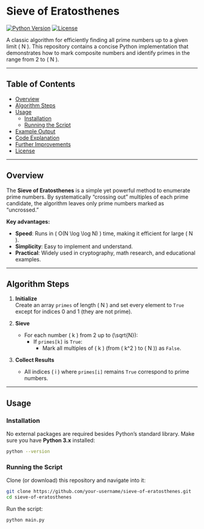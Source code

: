 # Sieve of Eratosthenes

[![Python Version](https://img.shields.io/badge/Python-3.x-blue.svg)](https://www.python.org/)
[![License](https://img.shields.io/badge/License-MIT-green.svg)](LICENSE)

A classic algorithm for efficiently finding all prime numbers up to a given limit \( N \). This repository contains a concise Python implementation that demonstrates how to mark composite numbers and identify primes in the range from 2 to \( N \).

---

## Table of Contents

- [Overview](#overview)
- [Algorithm Steps](#algorithm-steps)
- [Usage](#usage)
  - [Installation](#installation)
  - [Running the Script](#running-the-script)
- [Example Output](#example-output)
- [Code Explanation](#code-explanation)
- [Further Improvements](#further-improvements)
- [License](#license)

---

## Overview

The **Sieve of Eratosthenes** is a simple yet powerful method to enumerate prime numbers. By systematically “crossing out” multiples of each prime candidate, the algorithm leaves only prime numbers marked as “uncrossed.”

**Key advantages:**
- **Speed**: Runs in \( O(N \log \log N) \) time, making it efficient for large \( N \).
- **Simplicity**: Easy to implement and understand.
- **Practical**: Widely used in cryptography, math research, and educational examples.

---

## Algorithm Steps

1. **Initialize**  
   Create an array `primes` of length \( N \) and set every element to `True` except for indices 0 and 1 (they are not prime).

2. **Sieve**  
   - For each number \( k \) from 2 up to \(\sqrt{N}\):
     - If `primes[k]` is `True`:
       - Mark all multiples of \( k \) (from \( k^2 \) to \( N \)) as `False`.

3. **Collect Results**  
   - All indices \( i \) where `primes[i]` remains `True` correspond to prime numbers.

---

## Usage

### Installation

No external packages are required besides Python’s standard library. Make sure you have **Python 3.x** installed:

```bash
python --version
```

### Running the Script
Clone (or download) this repository and navigate into it:

```bash
git clone https://github.com/your-username/sieve-of-eratosthenes.git
cd sieve-of-eratosthenes
```

Run the script:

```bash
python main.py
```